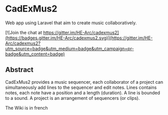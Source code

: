 # CadExMus2

Web app using Laravel that aim to create music collaboratively.

[![Join the chat at https://gitter.im/HE-Arc/cadexmus2](https://badges.gitter.im/HE-Arc/cadexmus2.svg)](https://gitter.im/HE-Arc/cadexmus2?utm_source=badge&utm_medium=badge&utm_campaign=pr-badge&utm_content=badge)

## Abstract

CadExMus2 provides a music sequencer, each collaborator of a project can simultaneously add lines to the sequencer and edit notes.
Lines contains notes, each note have a position and a length (duration). A line is bounded to a sound.
A project is an arrangement of sequencers (or clips).

The Wiki is in french
